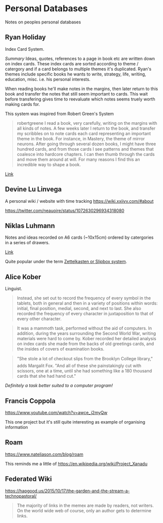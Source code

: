 # Personal Databases

Notes on peoples personal databases

## Ryan Holiday

Index Card System. 

*Summary*
Ideas, quotes, references to a page in book etc are written down on index cards.
These index cards are sorted according to theme / catergory and if a card belongs to multiple themes it's duplicated.
Ryan's themes include specific books he wants to write, strategy, life, writing, education, misc. i.e. his personal interests.

When reading books he'll make notes in the margins, then later return to this book and transfer the notes that still seem important to cards. This wait before transfering gives time to reevaluate which notes seems truely worth making cards for.

This system was inspired from Robert Green's System

> robertgreene I read a book, very carefully, writing on the margins with all kinds of notes. A few weeks later I return to the book, and transfer my scribbles on to note cards each card representing an important theme in the book. For instance, in Mastery, the theme of mirror neurons. After going through several dozen books, I might have three hundred cards, and from those cards I see patterns and themes that coalesce into hardcore chapters. I can then thumb through the cards and move them around at will. For many reasons I find this an incredible way to shape a book.

[Link](https://ryanholiday.net/the-notecard-system-the-key-for-remembering-organizing-and-using-everything-you-read)

## Devine Lu Linvega

A personal wiki / website with time tracking https://wiki.xxiivv.com/#about

https://twitter.com/neauoire/status/1072630296934318080

## Niklas Luhmann

Notes and ideas recorded on A6 cards (~10x15cm) ordered by catergories in a series of drawers. 

[Link](https://www.uni-bielefeld.de/soz/luhmann-archiv/pdf/jschmidt_niklas-luhmanns-card-index_-sociologica_2018_12-1.pdf)

Quite popular under the term [Zettelkasten or Slipbox system](https://www.lesswrong.com/posts/NfdHG6oHBJ8Qxc26s/the-zettelkasten-method-1). 

## Alice Kober

Linguist.

> Instead, she set out to record the frequency of every symbol in the tablets, both in general and then in a variety of positions within words: initial, final position, medial, second, and next to last. She also recorded the frequency of every character in juxtaposition to that of every other character.

> It was a mammoth task, performed without the aid of computers. In addition, during the years surrounding the Second World War, writing materials were hard to come by. Kober recorded her detailed analysis on index cards she made from the backs of old greetings cards, and the insides of covers of examination books.

> "She stole a lot of checkout slips from the Brooklyn College library," adds Margalit Fox. "And all of these she painstakingly cut with scissors, one at a time, until she had something like a 180 thousand cards that she had hand cut."

_Definitely a task better suited to a computer program!_

## Francis Coppola

https://www.youtube.com/watch?v=awce_j2myQw

This one project but it's still quite interesting as example of organising information

## Roam

https://www.nateliason.com/blog/roam

This reminds me a little of https://en.wikipedia.org/wiki/Project_Xanadu

## Federated Wiki

https://hapgood.us/2015/10/17/the-garden-and-the-stream-a-technopastoral/

> The majority of links in the memex are made by readers, not writers. On the world wide web of course, only an author gets to determine links.
